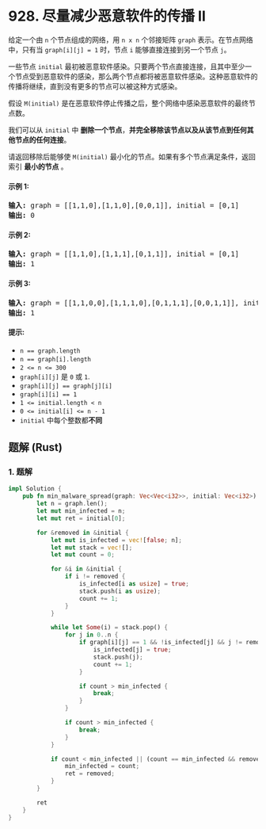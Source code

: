 # 928. 尽量减少恶意软件的传播 II
给定一个由 `n` 个节点组成的网络，用 `n x n` 个邻接矩阵 `graph` 表示。在节点网络中，只有当 `graph[i][j] = 1` 时，节点 `i` 能够直接连接到另一个节点 `j`。

一些节点 `initial` 最初被恶意软件感染。只要两个节点直接连接，且其中至少一个节点受到恶意软件的感染，那么两个节点都将被恶意软件感染。这种恶意软件的传播将继续，直到没有更多的节点可以被这种方式感染。

假设 `M(initial)` 是在恶意软件停止传播之后，整个网络中感染恶意软件的最终节点数。

我们可以从 `initial` 中 **删除一个节点**，**并完全移除该节点以及从该节点到任何其他节点的任何连接**。

请返回移除后能够使 `M(initial)` 最小化的节点。如果有多个节点满足条件，返回索引 **最小的节点** 。

#### 示例 1:
<pre>
<strong>输入:</strong> graph = [[1,1,0],[1,1,0],[0,0,1]], initial = [0,1]
<strong>输出:</strong> 0
</pre>

#### 示例 2:
<pre>
<strong>输入:</strong> graph = [[1,1,0],[1,1,1],[0,1,1]], initial = [0,1]
<strong>输出:</strong> 1
</pre>

#### 示例 3:
<pre>
<strong>输入:</strong> graph = [[1,1,0,0],[1,1,1,0],[0,1,1,1],[0,0,1,1]], initial = [0,1]
<strong>输出:</strong> 1
</pre>

#### 提示:
* `n == graph.length`
* `n == graph[i].length`
* `2 <= n <= 300`
* `graph[i][j]` 是 `0` 或 `1`.
* `graph[i][j] == graph[j][i]`
* `graph[i][i] == 1`
* `1 <= initial.length < n`
* `0 <= initial[i] <= n - 1`
* `initial` 中每个整数都**不同**

## 题解 (Rust)

### 1. 题解
```Rust
impl Solution {
    pub fn min_malware_spread(graph: Vec<Vec<i32>>, initial: Vec<i32>) -> i32 {
        let n = graph.len();
        let mut min_infected = n;
        let mut ret = initial[0];

        for &removed in &initial {
            let mut is_infected = vec![false; n];
            let mut stack = vec![];
            let mut count = 0;

            for &i in &initial {
                if i != removed {
                    is_infected[i as usize] = true;
                    stack.push(i as usize);
                    count += 1;
                }
            }

            while let Some(i) = stack.pop() {
                for j in 0..n {
                    if graph[i][j] == 1 && !is_infected[j] && j != removed as usize {
                        is_infected[j] = true;
                        stack.push(j);
                        count += 1;
                    }

                    if count > min_infected {
                        break;
                    }
                }

                if count > min_infected {
                    break;
                }
            }

            if count < min_infected || (count == min_infected && removed < ret) {
                min_infected = count;
                ret = removed;
            }
        }

        ret
    }
}
```
